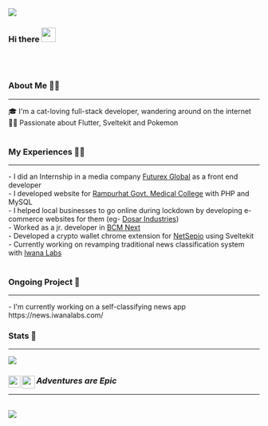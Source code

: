 
<img src="https://i.pinimg.com/originals/bf/cf/48/bfcf48d206e2d19c27705b476a8bfa04.gif" />




### Hi there <img src="https://github.com/TheDudeThatCode/TheDudeThatCode/blob/master/Assets/Hi.gif" width="29px">

<br>
<br>

### About Me 🧘‍♂️
<hr/>
🎓 I'm a cat-loving full-stack developer, wandering around on the internet
<br>
👨‍💻 Passionate about Flutter, Sveltekit and Pokemon
<br>
<br>

### My Experiences 👷‍♂
<hr>
- I did an Internship in a media company <a href="https://www.linkedin.com/company/futurex-global/mycompany/">Futurex Global</a> as a front end developer <br> 
- I developed website for <a href="http://www.rampurhatgmch.edu.in/">Rampurhat Govt. Medical College</a> with PHP and MySQL  <br>
- I helped local businesses to go online during lockdown by developing e-commerce websites for them (eg- <a href="https://dosarindustries.com/">Dosar Industries</a>)   <br>
- Worked as a jr. developer in <a href="https://www.bcmnext.com/">BCM Next</a> <br>
- Developed a crypto wallet chrome extension for <a href="https://netsepio.com/">NetSepio</a> using Sveltekit <br>
- Currently working on revamping traditional news classification system with <a href="https://github.com/iwanalabs/">Iwana Labs</a>
<br><br>

### Ongoing Project 🚧
<hr>
- I'm currently working on a self-classifying news app https://news.iwanalabs.com/

### Stats 🧭
<hr>
<img src="https://github-readme-stats.vercel.app/api?username=iswarmondal&count_private=true&show_icons=true&theme=dracula&border_radius=20" >

<br>

### <em>Adventures are Epic</em> <a href="https://www.linkedin.com/in/iswarmondal/"><img align="left" width="24px" src="https://cdn-icons-png.flaticon.com/512/174/174857.png"  /></a><a href="https://twitter.com/developeriswar"><img align="left" width="26px" src="https://cdn-icons-png.flaticon.com/512/174/174876.png" /></a>
<hr>
<br>
<img src="https://github.com/iswarmondal/iswarmondal/assets/73457704/2d4f826e-1177-4ae1-9e46-16dfd519a259" />

